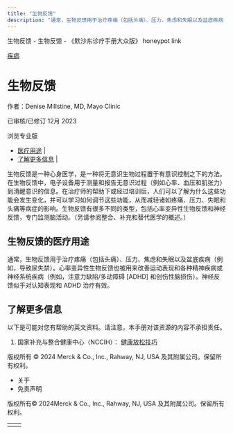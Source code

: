 ```yaml
---
title: "生物反馈"
description: "通常，生物反馈用于治疗疼痛（包括头痛）、压力、焦虑和失眠以及盆底疾病（例如，导致尿失禁）。心率变异性生物反馈也被用来改善运动表现和各种精神疾病或神经系统疾病（例如，注意力缺陷/多动障碍 \\[ADHD\\] 和创伤性脑损伤）。神经反馈似乎对认知表现和 ADHD 治疗有效。"
---
```


﻿生物反馈 \- 生物反馈 \- 《默沙东诊疗手册大众版》 honeypot link



[疾病](https://www.merckmanuals.com/home/resourcespages/healthyliving_rel2.3)

# 生物反馈

作者：Denise Millstine, MD, Mayo Clinic

已审核/已修订 12月 2023

浏览专业版

- [医疗用途](#医疗用途_v87246490_zh) \|
- [了解更多信息](#了解更多信息_v42283748_zh) \|

生物反馈是一种心身医学，是一种将无意识生物过程置于有意识控制之下的方法。在生物反馈中，电子设备用于测量和报告无意识过程（例如心率、血压和肌张力）到清醒意识的信息。在治疗师的帮助下或经过培训后，人们可以了解为什么这些功能会发生变化，并可以学习如何调节这些功能，从而减轻诸如疼痛、压力、失眠和头痛等病症的影响。生物反馈有很多不同的类型，包括心率变异性生物反馈和神经反馈，专门监测脑活动。（另请参阅整合、补充和替代医学的概述。）

## 生物反馈的医疗用途

通常，生物反馈用于治疗疼痛（包括头痛）、压力、焦虑和失眠以及盆底疾病（例如，导致尿失禁）。心率变异性生物反馈也被用来改善运动表现和各种精神疾病或神经系统疾病（例如，注意力缺陷/多动障碍 \[ADHD\] 和创伤性脑损伤）。神经反馈似乎对认知表现和 ADHD 治疗有效。

## 了解更多信息

以下是可能对您有帮助的英文资料。请注意，本手册对该资源的内容不承担责任。

1. 国家补充与整合健康中心（NCCIH）： [健康放松技巧](http://nccih.nih.gov/health/stress/relaxation.htm)




版权所有 © 2024
Merck & Co., Inc., Rahway, NJ, USA 及其附属公司。保留所有权利。

- 关于
- 免责声明

版权所有© 2024Merck & Co., Inc., Rahway, NJ, USA 及其附属公司。保留所有权利。

|     |     |
| --- | --- |
|  |  |